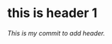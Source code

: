 # <h1> this is header 1 </h1>



































###### This is my commit to add header.
